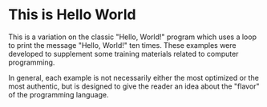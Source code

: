 # This is Hello World #

This is a variation on the classic "Hello, World!" program which uses a loop to print the message "Hello, World!" ten times. These examples were developed to supplement some training materials related to computer programming.

In general, each example is not necessarily either the most optimized or the most authentic, but is designed to give the reader an idea about the "flavor" of the programming language.
